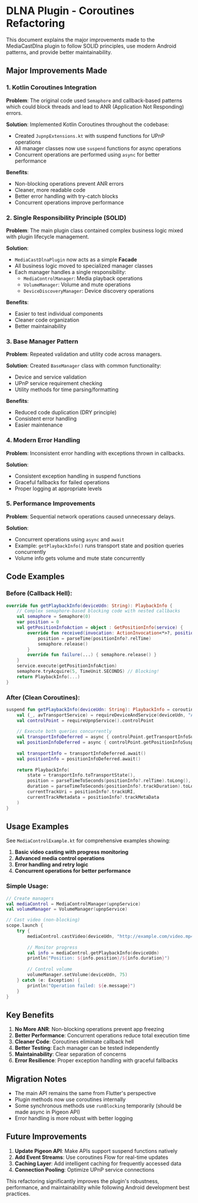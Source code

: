 # DLNA Plugin - Coroutines Refactoring

This document explains the major improvements made to the MediaCastDlna plugin to follow SOLID principles, use modern Android patterns, and provide better maintainability.

## Major Improvements Made

### 1. Kotlin Coroutines Integration

**Problem**: The original code used `Semaphore` and callback-based patterns which could block threads and lead to ANR (Application Not Responding) errors.

**Solution**: Implemented Kotlin Coroutines throughout the codebase:

- Created `JupnpExtensions.kt` with suspend functions for UPnP operations
- All manager classes now use `suspend` functions for async operations
- Concurrent operations are performed using `async` for better performance

**Benefits**:
- Non-blocking operations prevent ANR errors
- Cleaner, more readable code
- Better error handling with try-catch blocks
- Concurrent operations improve performance

### 2. Single Responsibility Principle (SOLID)

**Problem**: The main plugin class contained complex business logic mixed with plugin lifecycle management.

**Solution**: 
- `MediaCastDlnaPlugin` now acts as a simple **Facade**
- All business logic moved to specialized manager classes
- Each manager handles a single responsibility:
  - `MediaControlManager`: Media playback operations
  - `VolumeManager`: Volume and mute operations
  - `DeviceDiscoveryManager`: Device discovery operations

**Benefits**:
- Easier to test individual components
- Cleaner code organization
- Better maintainability

### 3. Base Manager Pattern

**Problem**: Repeated validation and utility code across managers.

**Solution**: Created `BaseManager` class with common functionality:
- Device and service validation
- UPnP service requirement checking
- Utility methods for time parsing/formatting

**Benefits**:
- Reduced code duplication (DRY principle)
- Consistent error handling
- Easier maintenance

### 4. Modern Error Handling

**Problem**: Inconsistent error handling with exceptions thrown in callbacks.

**Solution**:
- Consistent exception handling in suspend functions
- Graceful fallbacks for failed operations
- Proper logging at appropriate levels

### 5. Performance Improvements

**Problem**: Sequential network operations caused unnecessary delays.

**Solution**: 
- Concurrent operations using `async` and `await`
- Example: `getPlaybackInfo()` runs transport state and position queries concurrently
- Volume info gets volume and mute state concurrently

## Code Examples

### Before (Callback Hell):
```kotlin
override fun getPlaybackInfo(deviceUdn: String): PlaybackInfo {
    // Complex semaphore-based blocking code with nested callbacks
    val semaphore = Semaphore(0)
    var position = 0
    val getPositionInfoAction = object : GetPositionInfo(service) {
        override fun received(invocation: ActionInvocation<*>?, positionInfo: PositionInfo?) {
            position = parseTime(positionInfo?.relTime)
            semaphore.release()
        }
        override fun failure(...) { semaphore.release() }
    }
    service.execute(getPositionInfoAction)
    semaphore.tryAcquire(5, TimeUnit.SECONDS) // Blocking!
    return PlaybackInfo(...)
}
```

### After (Clean Coroutines):
```kotlin
suspend fun getPlaybackInfo(deviceUdn: String): PlaybackInfo = coroutineScope {
    val (_, avTransportService) = requireDeviceAndService(deviceUdn, "AVTransport")
    val controlPoint = requireUpnpService().controlPoint
    
    // Execute both queries concurrently
    val transportInfoDeferred = async { controlPoint.getTransportInfoSuspending(avTransportService) }
    val positionInfoDeferred = async { controlPoint.getPositionInfoSuspending(avTransportService) }
    
    val transportInfo = transportInfoDeferred.await()
    val positionInfo = positionInfoDeferred.await()
    
    return PlaybackInfo(
        state = transportInfo.toTransportState(),
        position = parseTimeToSeconds(positionInfo?.relTime).toLong(),
        duration = parseTimeToSeconds(positionInfo?.trackDuration).toLong(),
        currentTrackUri = positionInfo?.trackURI,
        currentTrackMetadata = positionInfo?.trackMetaData
    )
}
```

## Usage Examples

See `MediaControlExample.kt` for comprehensive examples showing:

1. **Basic video casting with progress monitoring**
2. **Advanced media control operations**
3. **Error handling and retry logic**
4. **Concurrent operations for better performance**

### Simple Usage:
```kotlin
// Create managers
val mediaControl = MediaControlManager(upnpService)
val volumeManager = VolumeManager(upnpService)

// Cast video (non-blocking)
scope.launch {
    try {
        mediaControl.castVideo(deviceUdn, "http://example.com/video.mp4", "Sample Video")
        
        // Monitor progress
        val info = mediaControl.getPlaybackInfo(deviceUdn)
        println("Position: ${info.position}/${info.duration}")
        
        // Control volume
        volumeManager.setVolume(deviceUdn, 75)
    } catch (e: Exception) {
        println("Operation failed: ${e.message}")
    }
}
```

## Key Benefits

1. **No More ANR**: Non-blocking operations prevent app freezing
2. **Better Performance**: Concurrent operations reduce total execution time
3. **Cleaner Code**: Coroutines eliminate callback hell
4. **Better Testing**: Each manager can be tested independently
5. **Maintainability**: Clear separation of concerns
6. **Error Resilience**: Proper exception handling with graceful fallbacks

## Migration Notes

- The main API remains the same from Flutter's perspective
- Plugin methods now use coroutines internally
- Some synchronous methods use `runBlocking` temporarily (should be made async in Pigeon API)
- Error handling is more robust with better logging

## Future Improvements

1. **Update Pigeon API**: Make APIs support suspend functions natively
2. **Add Event Streams**: Use coroutines Flow for real-time updates
3. **Caching Layer**: Add intelligent caching for frequently accessed data
4. **Connection Pooling**: Optimize UPnP service connections

This refactoring significantly improves the plugin's robustness, performance, and maintainability while following Android development best practices.
